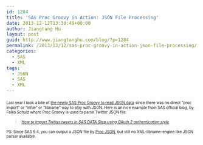 ```yaml
---
id: 1284
title: 'SAS Proc Groovy in Action: JSON File Processing'
date: 2013-12-12T13:30:49+00:00
author: Jiangtang Hu
layout: post
guid: http://www.jiangtanghu.com/blog/?p=1284
permalink: /2013/12/12/sas-proc-groovy-in-action-json-file-processing/
categories:
  - SAS
  - XML
tags:
  - JSON
  - SAS
  - XML
---
```

<font size="1">Last year I took a bite of </font>[<font size="1">the newly SAS Proc Groovy to read JSON data</font>](http://www.jiangtanghu.com/blog/2012/10/28/hello-groovy-in-sas-9-3/) <font size="1">since there was no direct “proc import” or “infile” or “libname” way to play with JSON. Here is an nice example from SAS official blog, by Falko Schulz where Proc Groovy is used to parse Twitter JSON file:</font>

> _[<font size="1">How to import Twitter tweets in SAS DATA Step using OAuth 2 authentication style</font>](http://blogs.sas.com/content/sascom/2013/12/12/how-to-import-twitter-tweets-in-sas-data-step-using-oauth-2-authentication-style/)_

<font size="1">PS: Since SAS 9.4, you can output a JSON file by </font>[<font size="1">Proc JSON</font>](http://support.sas.com/documentation/cdl/en/proc/64787/HTML/default/viewer.htm#n0nejfk9q0pzmnn181l92qk3ah2e.htm)<font size="1">, but still no XML-libname-engine like JSON parser available.</font>